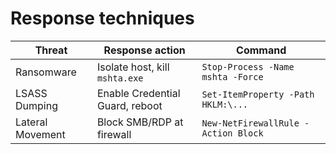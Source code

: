 # Response techniques

| Threat	           | Response action	                 | Command                           |
|-------------------|----------------------------------|-----------------------------------|
| Ransomware	       | Isolate host, kill `mshta.exe`	    | `Stop-Process -Name mshta -Force`  |
| LSASS Dumping	    | Enable Credential Guard, reboot	 | `Set-ItemProperty -Path HKLM:\...` |
| Lateral Movement	 | Block SMB/RDP at firewall	       | `New-NetFirewallRule -Action Block` |